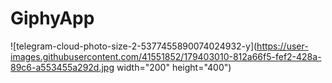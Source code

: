 # GiphyApp
![telegram-cloud-photo-size-2-5377455890074024932-y](https://user-images.githubusercontent.com/41551852/179403010-812a66f5-fef2-428a-89c6-a553455a292d.jpg width="200" height="400")
